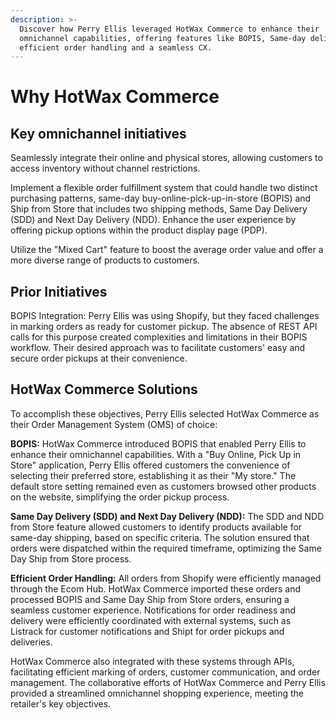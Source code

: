 ```yaml
---
description: >-
  Discover how Perry Ellis leveraged HotWax Commerce to enhance their
  omnichannel capabilities, offering features like BOPIS, Same-day delivery for
  efficient order handling and a seamless CX.
---
```


# Why HotWax Commerce

## Key omnichannel initiatives

Seamlessly integrate their online and physical stores, allowing customers to access inventory without channel restrictions.

Implement a flexible order fulfillment system that could handle two distinct purchasing patterns, same-day buy-online-pick-up-in-store (BOPIS) and Ship from Store that includes two shipping methods, Same Day Delivery (SDD) and Next Day Delivery (NDD). Enhance the user experience by offering pickup options within the product display page (PDP).

Utilize the "Mixed Cart" feature to boost the average order value and offer a more diverse range of products to customers.

## Prior Initiatives

BOPIS Integration: Perry Ellis was using Shopify, but they faced challenges in marking orders as ready for customer pickup. The absence of REST API calls for this purpose created complexities and limitations in their BOPIS workflow. Their desired approach was to facilitate customers' easy and secure order pickups at their convenience.

## HotWax Commerce Solutions

To accomplish these objectives, Perry Ellis selected HotWax Commerce as their Order Management System (OMS) of choice:

**BOPIS:** HotWax Commerce introduced BOPIS that enabled Perry Ellis to enhance their omnichannel capabilities. With a "Buy Online, Pick Up in Store" application, Perry Ellis offered customers the convenience of selecting their preferred store, establishing it as their "My store." The default store setting remained even as customers browsed other products on the website, simplifying the order pickup process.

**Same Day Delivery (SDD) and Next Day Delivery (NDD):** The SDD and NDD from Store feature allowed customers to identify products available for same-day shipping, based on specific criteria. The solution ensured that orders were dispatched within the required timeframe, optimizing the Same Day Ship from Store process.

**Efficient Order Handling:** All orders from Shopify were efficiently managed through the Ecom Hub. HotWax Commerce imported these orders and processed BOPIS and Same Day Ship from Store orders, ensuring a seamless customer experience. Notifications for order readiness and delivery were efficiently coordinated with external systems, such as Listrack for customer notifications and Shipt for order pickups and deliveries.

HotWax Commerce also integrated with these systems through APIs, facilitating efficient marking of orders, customer communication, and order management. The collaborative efforts of HotWax Commerce and Perry Ellis provided a streamlined omnichannel shopping experience, meeting the retailer's key objectives.
